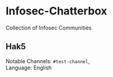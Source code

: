 # Infosec-Chatterbox
Collection of Infosec Communities


## Hak5
Notable Channels:  `#test-channel`,\
Language: English
